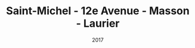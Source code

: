 ---
title: Saint-Michel - 12e Avenue - Masson - Laurier
date: '2017'
type: ruelle_verte
district: rosemont
position: { lng: -73.57169222322658, lat: 45.55089465910004 }
---